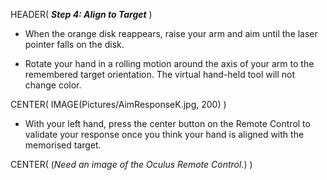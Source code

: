 HEADER( *__Step 4: Align to Target__* )

- When the orange disk reappears, raise your arm and aim until the laser pointer falls on the disk.

- Rotate your hand in a rolling motion around the axis of your arm to the remembered target orientation.
The virtual hand-held tool will not change color.

CENTER( IMAGE(Pictures/AimResponseK.jpg, 200) )

- With your left hand, press the center button on the Remote Control to validate your response 
once you think your hand is aligned with the memorised target.

CENTER( (*Need an image of the Oculus Remote Control.*) )
